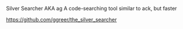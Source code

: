 Silver Searcher AKA ag
A code-searching tool similar to ack, but faster

https://github.com/ggreer/the_silver_searcher
